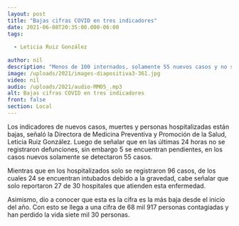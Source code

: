 ```yaml
---
layout: post
title: "Bajas cifras COVID en tres indicadores"
date: 2021-06-08T20:35:00.000-06:00
tags:
  
  - Leticia Ruiz González
  
author: nil
description: "Menos de 100 internados, solamente 55 nuevos casos y no se acreditaron muertes."
image: /uploads/2021/images-diapositiva3-361.jpg
video: nil
audio: /uploads/2021/audio-MM05_.mp3
alt: Bajas cifras COVID en tres indicadores
front: false
section: Local
---
```


Los indicadores de nuevos casos, muertes y personas hospitalizadas están bajas, señaló la Directora de Medicina Preventiva y Promoción de la Salud, Leticia Ruiz González. Luego de señalar que en las últimas 24 horas no se registraron defunciones, sin embargo 5 se encuentran pendientes, en los casos nuevos solamente se detectaron 55 casos.

Mientras que en los hospitalizados solo se registraron 96 casos, de los cuales 24 se encuentran intubados debido a la gravedad, cabe señalar que solo reportaron 27 de 30 hospitales que atienden esta enfermedad.

Asimismo, dio a conocer que esta es la cifra es la más baja desde el inicio del año. Con esto se llega a una cifra de 68 mil 917 personas contagiadas y han perdido la vida siete mil 30 personas. 
